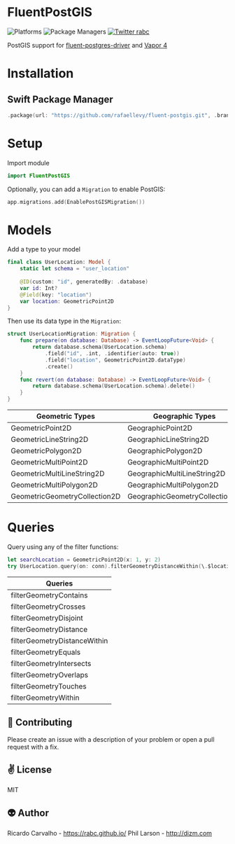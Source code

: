 # FluentPostGIS

![Platforms](https://img.shields.io/badge/platforms-Linux%20%7C%20OS%20X-blue.svg)
![Package Managers](https://img.shields.io/badge/package%20managers-SwiftPM-yellow.svg)
[![Twitter rabc](https://img.shields.io/badge/twitter-rabc-green.svg)](http://twitter.com/rabc)

PostGIS support for [fluent-postgres-driver](https://github.com/vapor/fluent-postgres-driver) and [Vapor 4](https://github.com/vapor/vapor)

# Installation

## Swift Package Manager

```swift
.package(url: "https://github.com/rafaellevy/fluent-postgis.git", .branch("master"))
```
# Setup
Import module
```swift
import FluentPostGIS
```

Optionally, you can add a `Migration` to enable PostGIS:
```swift
app.migrations.add(EnablePostGISMigration())

```

# Models
Add a type to your model
```swift
final class UserLocation: Model {
    static let schema = "user_location"
    
    @ID(custom: "id", generatedBy: .database)
    var id: Int?
    @Field(key: "location")
    var location: GeometricPoint2D
}
```

Then use its data type in the `Migration`:

```swift
struct UserLocationMigration: Migration {
    func prepare(on database: Database) -> EventLoopFuture<Void> {
        return database.schema(UserLocation.schema)
            .field("id", .int, .identifier(auto: true))
            .field("location", GeometricPoint2D.dataType)
            .create()
    }
    func revert(on database: Database) -> EventLoopFuture<Void> {
        return database.schema(UserLocation.schema).delete()
    }
}
```

| Geometric Types | Geographic Types  |
|---|---|
|GeometricPoint2D|GeographicPoint2D|
|GeometricLineString2D|GeographicLineString2D|
|GeometricPolygon2D|GeographicPolygon2D|
|GeometricMultiPoint2D|GeographicMultiPoint2D|
|GeometricMultiLineString2D|GeographicMultiLineString2D|
|GeometricMultiPolygon2D|GeographicMultiPolygon2D|
|GeometricGeometryCollection2D|GeographicGeometryCollection2D|

# Queries
Query using any of the filter functions:
```swift        
let searchLocation = GeometricPoint2D(x: 1, y: 2)
try UserLocation.query(on: conn).filterGeometryDistanceWithin(\.$location, user.location, 1000).all().wait()
```

| Queries |
|---|
|filterGeometryContains|
|filterGeometryCrosses|
|filterGeometryDisjoint|
|filterGeometryDistance|
|filterGeometryDistanceWithin|
|filterGeometryEquals|
|filterGeometryIntersects|
|filterGeometryOverlaps|
|filterGeometryTouches|
|filterGeometryWithin|

:gift_heart: Contributing
------------
Please create an issue with a description of your problem or open a pull request with a fix.

:v: License
-------
MIT

:alien: Author
------
Ricardo Carvalho - https://rabc.github.io/
Phil Larson - http://dizm.com
